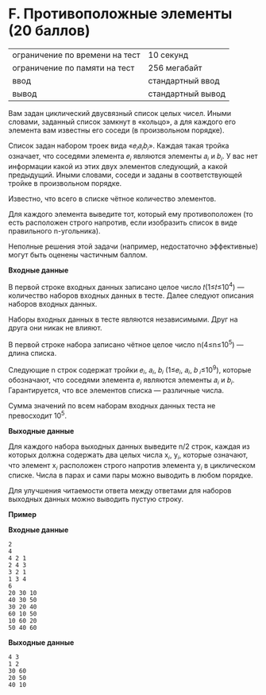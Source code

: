 # F. Противоположные элементы (20 баллов)

|                                |                   |
|--------------------------------|-------------------|
| ограничение по времени на тест | 10 секунд         |
| ограничение по памяти на тест  | 256 мегабайт      |
| ввод                           | стандартный ввод  |
| вывод                          | стандартный вывод |

Вам задан циклический двусвязный список целых чисел. Иными словами, заданный список замкнут в «кольцо», а для каждого
его элемента вам известны его соседи (в произвольном порядке).

Список задан набором троек вида «𝑒<sub>𝑖</sub>𝑎<sub>𝑖</sub>𝑏<sub>𝑖</sub>». Каждая такая тройка означает, что соседями
элемента 𝑒<sub>𝑖</sub> являются элементы 𝑎<sub>𝑖</sub> и 𝑏<sub>𝑖</sub>. У вас нет информации какой из этих двух
элементов следующий, а какой предыдущий. Иными словами, соседи и заданы в соответствующей тройке в произвольном порядке.

Известно, что всего в списке чётное количество элементов.

Для каждого элемента выведите тот, который ему противоположен (то есть расположен строго напротив, если изобразить
список в виде правильного n-угольника).

Неполные решения этой задачи (например, недостаточно эффективные) могут быть оценены частичным баллом.

**Входные данные**

В первой строке входных данных записано целое число 𝑡(1≤𝑡≤10<sup>4</sup>) — количество наборов входных данных в тесте.
Далее следуют описания наборов входных данных.

Наборы входных данных в тесте являются независимыми. Друг на друга они никак не влияют.

В первой строке набора записано чётное целое число n(4≤n≤10<sup>5</sup>) — длина списка.

Следующие n строк содержат тройки 𝑒<sub>𝑖</sub>, 𝑎<sub>𝑖</sub>, 𝑏<sub>𝑖</sub> (1≤𝑒<sub>𝑖</sub>, 𝑎<sub>𝑖</sub>, 𝑏<sub>
𝑖</sub>≤10<sup>9</sup>), которые обозначают, что соседями элемента 𝑒<sub>𝑖</sub> являются элементы 𝑎<sub>𝑖</sub> и
𝑏<sub>𝑖</sub>. Гарантируется, что все элементов списка — различные числа.

Сумма значений по всем наборам входных данных теста не превосходит 10<sup>5</sup>.

**Выходные данные**

Для каждого набора выходных данных выведите n/2 строк, каждая из которых должна содержать два целых числа x<sub>𝑖</sub>,
y<sub>𝑖</sub>, которые означают, что элемент x<sub>𝑖</sub> расположен строго напротив элемента y<sub>𝑖</sub> в
циклическом списке. Числа в парах и сами пары можно выводить в любом порядке.

Для улучшения читаемости ответа между ответами для наборов выходных данных можно выводить пустую строку.

**Пример**

**Входные данные**
```
2
4
4 2 1
2 4 3
3 2 1
1 3 4
6
20 30 10
40 30 50
30 20 40
60 10 50
10 60 20
50 40 60
```

**Выходные данные**
```
4 3
1 2
30 60
20 50
40 10
```
